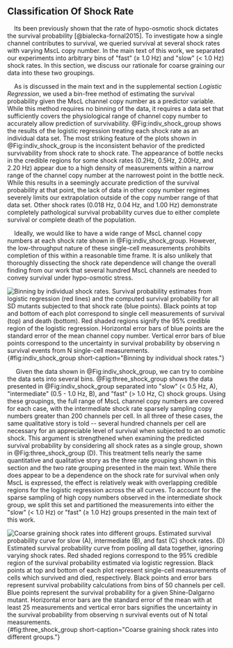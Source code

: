 
## Classification Of Shock Rate

&nbsp;&nbsp;&nbsp;&nbsp;Its been previously shown that the rate of
hypo-osmotic shock dictates the survival probability [@bialecka-fornal2015].
To investigate how a single channel contributes to survival, we queried
survival at several shock rates with varying MscL copy number. In the main
text of this work, we separated our experiments into arbitrary bins of "fast"
($\geq$ 1.0 Hz) and "slow" ($<$ 1.0 Hz) shock rates. In this section, we
discuss our rationale for coarse graining our data into these two groupings.

&nbsp;&nbsp;&nbsp;&nbsp;As is discussed in the main text and in the
supplemental section *Logistic Regression*, we used a bin-free method of
estimating the survival probability given the MscL channel copy number as a
predictor variable. While this method requires no binning of the data, it
requires a data set that sufficiently covers the physiological range of
channel copy number to accurately allow prediction of survivability.
@Fig:indiv_shock_group shows the results of the logistic regression
treating each shock rate as an individual data set. The most striking feature
of the plots shown in @Fig:indiv_shock_group is the inconsistent behavior
of the predicted survivability from shock rate to shock rate. The appearance
of bottle necks in the credible regions for some shock rates (0.2Hz, 0.5Hz,
2.00Hz, and 2.20 Hz) appear due to a high density of measurements within a
narrow range of the channel copy number at the narrowest point in the bottle
neck. While this results in a seemingly accurate prediction of the survival
probability at that point, the lack of data in other copy number regimes
severely limits our extrapolation outside of the copy number range of that
data set. Other shock rates (0.018 Hz, 0.04 Hz, and 1.00 Hz) demonstrate
completely pathological survival probability curves due to either complete
survival or complete death of the population.

&nbsp;&nbsp;&nbsp;&nbsp;Ideally, we would like to have a wide range of MscL
channel copy numbers at each shock rate shown in @Fig:indiv_shock_group.
However, the low-throughput nature of these single-cell measurements
prohibits completion of this within a reasonable time frame. It is also
unlikely that thoroughly dissecting the shock rate dependence will change the
overall finding from our work that several hundred MscL channels are needed
to convey survival under hypo-osmotic stress.

![**Binning by individual shock rates.** Survival probability estimates from
logistic regression (red lines) and the computed survival probability for all
SD mutants subjected to that shock rate (blue points). Black points at top
and bottom of each plot correspond to single cell measurements of survival
(top) and death (bottom). Red shaded regions signify the 95\% credible region
of the logistic regression. Horizontal error bars of blue points are the
standard error of the mean channel copy number. Vertical error bars of blue
points correspond to the uncertainty in survival probability by observing $n$
survival events from $N$ single-cell
measurements.](ch9_figS11){#fig:indiv_shock_group short-caption="Binning by
individual shock rates."}


&nbsp;&nbsp;&nbsp;&nbsp; Given the data shown in @Fig:indiv_shock_group, we
can try to combine the data sets into several bins. @Fig:three_shock_group
shows the data presented in @Fig:indiv_shock_group separated into "slow"
($<$ 0.5 Hz, A), "intermediate" (0.5 - 1.0 Hz, B), and "fast" ($>$ 1.0 Hz, C)
shock groups. Using these groupings, the full range of MscL channel copy
numbers are covered for each case, with the intermediate shock rate sparsely
sampling copy numbers greater than 200 channels per cell. In all three of
these cases, the same qualitative story is told -- several hundred channels
per cell are necessary for an appreciable level of survival when subjected to
an osmotic shock. This argument is strengthened when examining the predicted
survival probability by considering all shock rates as a single group, shown
in @Fig:three_shock_group (D). This treatment tells nearly the same
quantitative and qualitative story as the three rate grouping shown in this
section and the two rate grouping presented in the main text. While there
does appear to be a dependence on the shock rate for survival when only MscL
is expressed, the effect is relatively weak with overlapping credible regions
for the logistic regression across the all curves. To account for the sparse
sampling of high copy numbers observed in the intermediate shock group, we
split this set and partitioned the measurements into either the "slow" ($<$
1.0 Hz) or "fast" ($\geq$ 1.0 Hz) groups presented in the main text of this
work.

![**Coarse graining shock rates into different groups.** Estimated survival
probability curve for slow (A), intermediate (B), and fast (C) shock rates.
(D) Estimated survival probability curve from pooling all data together,
ignoring varying shock rates. Red shaded regions correspond to the 95\%
credible region of the survival probability estimated via logistic
regression. Black points at top and bottom of each plot represent single-cell
measurements of cells which survived and died, respectively. Black points and
error bars represent survival probability calculations from bins of 50
channels per cell. Blue points represent the survival probability for a given
Shine-Dalgarno mutant. Horizontal error bars are the standard error of the
mean with at least 25 measurements and vertical error bars signifies the
uncertainty in the survival probability from observing $n$ survival events
out of $N$ total measurements.](ch9_figS12){#fig:three_shock_group
short-caption="Coarse graining shock rates into different groups."}
